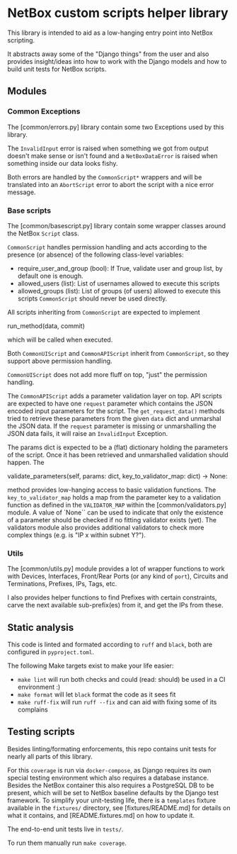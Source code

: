 # NetBox custom scripts helper library

This library is intended to aid as a low-hanging entry point into NetBox scripting.

It abstracts away some of the "Django things" from the user and also provides insight/ideas into how to work with the Django models and how to build unit tests for NetBox scripts.

## Modules

### Common Exceptions

The [common/errors.py] library contain some two Exceptions used by this library.

The `InvalidInput` error is raised when something we got from output doesn't make sense or isn't found and a `NetBoxDataError` is raised when something inside our data looks fishy.

Both errors are handled by the `CommonScript*` wrappers and will be translated into an `AbortScript` error to abort the script with a nice error message.

### Base scripts

The [common/basescript.py] library contain some wrapper classes around the NetBox `Script` class.

`CommonScript` handles permission handling and acts according to the presence (or absence) of the following class-level variables:
 - require_user_and_group (bool): If True, validate user and group list, by default one is enough.
 - allowed_users (list): List of usernames allowed to execute this scripts
 - allowed_groups (list): List of groups (of users) allowed to execute this scripts
`CommonScript` should never be used directly.

All scripts inheriting from `CommonScript` are expected to implement

  run_method(data, commit)

which will be called when executed.

Both `CommonUIScript` and `CommonAPIScript` inherit from `CommonScript`, so they support above permission handling.

`CommonUIScript` does not add more fluff on top, "just" the permission handling.

The `CommonAPIScript` adds a parameter validation layer on top. API scripts are expected to have one `request` parameter which contains the JSON encoded input parameters for the script. The `get_request_data()` methods tried to retrieve these parameters from the given `data` dict and unmarshal the JSON data. If the `request` parameter is missing or unmarshalling the JSON data fails, it will raise an `InvalidInput` Exception.

The params dict is expected to be a (flat) dictionary holding the parameters of the script. Once it has been retrieved and unmarshalled validation should happen.
The

  validate_parameters(self, params: dict, key_to_validator_map: dict) -> None:

method provides low-hanging access to basic validation functions. The `key_to_validator_map` holds a map from the parameter key to a validation function as defined in the `VALIDATOR_MAP` within the [common/validators.py] module. A value of `None`` can be used to indicate that only the existence of a parameter should be checked if no fitting validator exists (yet). The validators module also provides additional validators to check more complex things (e.g. is "IP x within subnet Y?").

### Utils

The [common/utils.py] module provides a lot of wrapper functions to work with Devices, Interfaces, Front/Rear Ports (or any kind of `port`), Circuits and Terminations, Prefixes, IPs, Tags, etc.

I also provides helper functions to find Prefixes with certain constraints, carve the next available sub-prefix(es) from it, and get the IPs from these.

## Static analysis

This code is linted and formated according to `ruff` and `black`, both are configured in `pyproject.toml`.

The following Make targets exist to make your life easier:
 * `make lint` will run both checks and could (read: should) be used in a CI environment :)
 * `make format` will let `black` format the code as it sees fit
 * `make ruff-fix` will run `ruff --fix` and can aid with fixing some of its complains

## Testing scripts

Besides linting/formating enforcements, this repo contains unit tests for nearly all parts of this library.

For this `coverage` is run via `docker-compose`, as Django requires its own special testing environment which also requires a database instance.
Besides the NetBox container this also requires a PostgreSQL DB to be present, which will be set to NetBox baseline defaults by the Django test framework.
To simplify your unit-testing life, there is a `templates` fixture available in the `fixtures/` directory, see [fixtures/README.md] for details on what it contains, and [README.fixtures.md] on how to update it.

The end-to-end unit tests live in `tests/`.

To run them manually run `make coverage`.